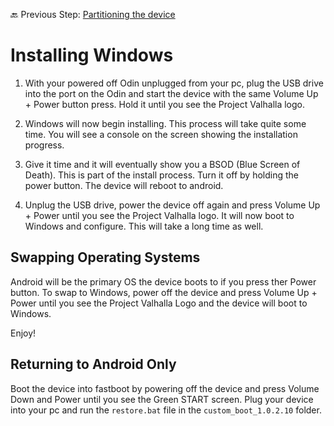 🔙 Previous Step: [Partitioning the device](https://github.com/ProjectValhalla/OdinMultiBootGuides/blob/main/pages/preparing_the_odin_and_files.md)

# Installing Windows

1. With your powered off Odin unplugged from your pc, plug the USB drive into the port on the Odin and start the device with the same Volume Up + Power button press. Hold it until you see the Project Valhalla logo.

2. Windows will now begin installing. This process will take quite some time. You will see a console on the screen showing the installation progress.

3. Give it time and it will eventually show you a BSOD (Blue Screen of Death). This is part of the install process. Turn it off by holding the power button. The device will reboot to android.

4. Unplug the USB drive, power the device off again and press Volume Up + Power until you see the Project Valhalla logo. It will now boot to Windows and configure. This will take a long time as well.

## Swapping Operating Systems

Android will be the primary OS the device boots to if you press ther Power button. To swap to Windows, power off the device and press Volume Up + Power until you see the Project Valhalla Logo and the device will boot to Windows.


Enjoy!


## Returning to Android Only

Boot the device into fastboot by powering off the device and press Volume Down and Power until you see the Green START screen. Plug your device into your pc and run the `restore.bat` file in the `custom_boot_1.0.2.10` folder.
